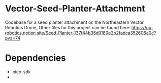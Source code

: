 # Vector-Seed-Planter-Attachment
Codebase for a seed planter attachment on the Northeastern Vector Robotics Drone, Other files for this project can be found here:  https://nu-robotics.notion.site/Seed-Planter-137f44b36d0180e2b2fadca352606a0c?pvs=74

# Dependencies
- pico-sdk
-
